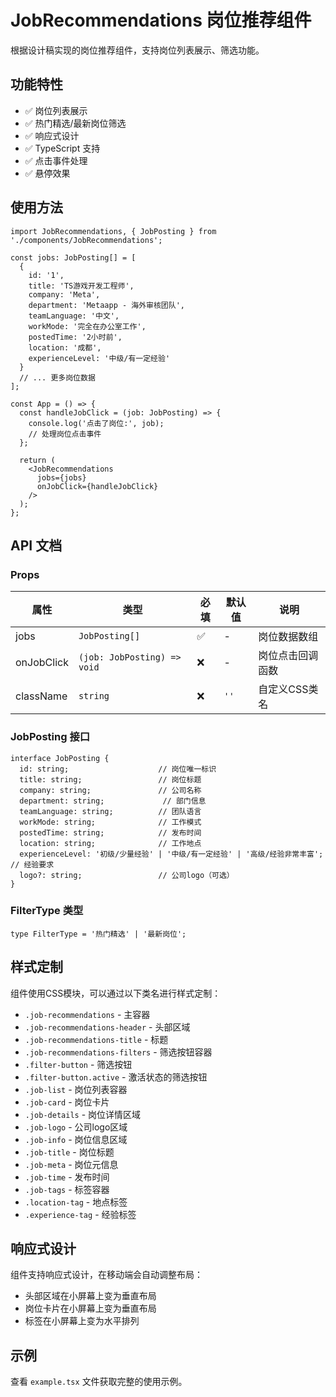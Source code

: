 # JobRecommendations 岗位推荐组件

根据设计稿实现的岗位推荐组件，支持岗位列表展示、筛选功能。

## 功能特性

- ✅ 岗位列表展示
- ✅ 热门精选/最新岗位筛选
- ✅ 响应式设计
- ✅ TypeScript 支持
- ✅ 点击事件处理
- ✅ 悬停效果

## 使用方法

```tsx
import JobRecommendations, { JobPosting } from './components/JobRecommendations';

const jobs: JobPosting[] = [
  {
    id: '1',
    title: 'TS游戏开发工程师',
    company: 'Meta',
    department: 'Metaapp - 海外审核团队',
    teamLanguage: '中文',
    workMode: '完全在办公室工作',
    postedTime: '2小时前',
    location: '成都',
    experienceLevel: '中级/有一定经验'
  }
  // ... 更多岗位数据
];

const App = () => {
  const handleJobClick = (job: JobPosting) => {
    console.log('点击了岗位:', job);
    // 处理岗位点击事件
  };

  return (
    <JobRecommendations 
      jobs={jobs}
      onJobClick={handleJobClick}
    />
  );
};
```

## API 文档

### Props

| 属性 | 类型 | 必填 | 默认值 | 说明 |
|------|------|------|--------|------|
| jobs | `JobPosting[]` | ✅ | - | 岗位数据数组 |
| onJobClick | `(job: JobPosting) => void` | ❌ | - | 岗位点击回调函数 |
| className | `string` | ❌ | `''` | 自定义CSS类名 |

### JobPosting 接口

```tsx
interface JobPosting {
  id: string;                    // 岗位唯一标识
  title: string;                 // 岗位标题
  company: string;               // 公司名称
  department: string;             // 部门信息
  teamLanguage: string;          // 团队语言
  workMode: string;              // 工作模式
  postedTime: string;            // 发布时间
  location: string;              // 工作地点
  experienceLevel: '初级/少量经验' | '中级/有一定经验' | '高级/经验非常丰富'; // 经验要求
  logo?: string;                 // 公司logo（可选）
}
```

### FilterType 类型

```tsx
type FilterType = '热门精选' | '最新岗位';
```

## 样式定制

组件使用CSS模块，可以通过以下类名进行样式定制：

- `.job-recommendations` - 主容器
- `.job-recommendations-header` - 头部区域
- `.job-recommendations-title` - 标题
- `.job-recommendations-filters` - 筛选按钮容器
- `.filter-button` - 筛选按钮
- `.filter-button.active` - 激活状态的筛选按钮
- `.job-list` - 岗位列表容器
- `.job-card` - 岗位卡片
- `.job-details` - 岗位详情区域
- `.job-logo` - 公司logo区域
- `.job-info` - 岗位信息区域
- `.job-title` - 岗位标题
- `.job-meta` - 岗位元信息
- `.job-time` - 发布时间
- `.job-tags` - 标签容器
- `.location-tag` - 地点标签
- `.experience-tag` - 经验标签

## 响应式设计

组件支持响应式设计，在移动端会自动调整布局：

- 头部区域在小屏幕上变为垂直布局
- 岗位卡片在小屏幕上变为垂直布局
- 标签在小屏幕上变为水平排列

## 示例

查看 `example.tsx` 文件获取完整的使用示例。 